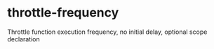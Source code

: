# throttle-frequency
Throttle function execution frequency, no initial delay, optional scope declaration
